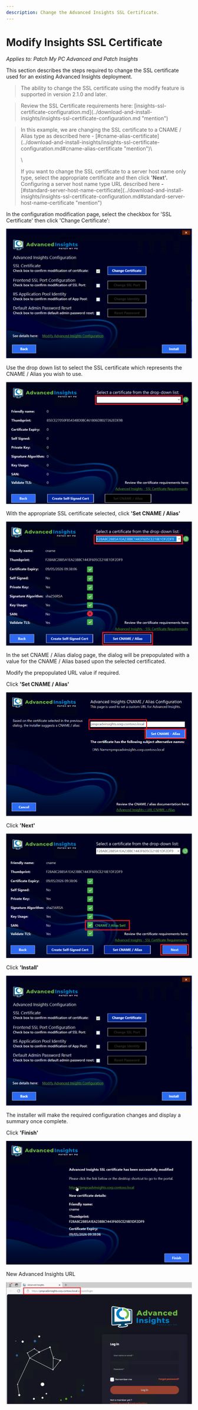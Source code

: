 ```yaml
---
description: Change the Advanced Insights SSL Certificate.
---
```


# Modify Insights SSL Certificate

_Applies to: Patch My PC Advanced and Patch Insights_

This section describes the steps required to change the SSL certificate used for an existing Advanced Insights deployment.

<blockquote class="wp-block-quote">
<p>The ability to change the SSL certificate using the modify feature is supported in version 2.1.0 and later.</p>
</blockquote>

<blockquote class="wp-block-quote">
<p>Review the SSL Certificate requirements here: [insights-ssl-certificate-configuration.md](../download-and-install-insights/insights-ssl-certificate-configuration.md "mention")</p>
</blockquote>

<blockquote class="wp-block-quote">
<p>In this example, we are changing the SSL certificate to a CNAME / Alias type as described here - [#cname-alias-certificate](../download-and-install-insights/insights-ssl-certificate-configuration.md#cname-alias-certificate "mention")\</p>
<p>\</p>
<p>If you want to change the SSL certificate to a server host name only type, select the appropriate certificate and then click <strong>'Next'.</strong> Configuring a server host name type URL described here <strong>-</strong> [#standard-server-host-name-certificate](../download-and-install-insights/insights-ssl-certificate-configuration.md#standard-server-host-name-certificate "mention")</p>
</blockquote>

In the configuration modification page, select the checkbox for 'SSL Certificate' then click 'Change Certificate':

![](/_images/vmconnect_KN0zxDuJp8.png)

Use the drop down list to select the SSL certificate which represents the CNAME / Alias you wish to use.

![](/_images/image-(1654).png "Certificate selection dialog")

With the appropriate SSL certificate selected, click <strong>'Set CNAME / Alias'</strong>

![](/_images/image-(1655).png "Certificate selection dialog")

In the set CNAME / Alias dialog page, the dialog will be prepopulated with a value for the CNAME / Alias based upon the selected certificated.

Modify the prepopulated URL value if required.

Click <strong>'Set CNAME / Alias'</strong>

![](/_images/vmconnect_3ZByUA7acq-(1).png "Set CNAME / Alias dialog")

Click <strong>'Next'</strong>

![](/_images/image-(1656).png "Certificate selection dialog - CNAME / Alias set confirmed")

Click <strong>'Install'</strong>

![](/_images/vmconnect_KN0zxDuJp8-(2).png "Certificate Modification option dialog")

The installer will make the required configuration changes and display a summary once complete.

Click <strong>'Finish'</strong>

![](/_images/image-(1658).png "Certificate modification completion")

New Advanced Insights URL

![](/_images/vmconnect_hyyumsMyOf.png)